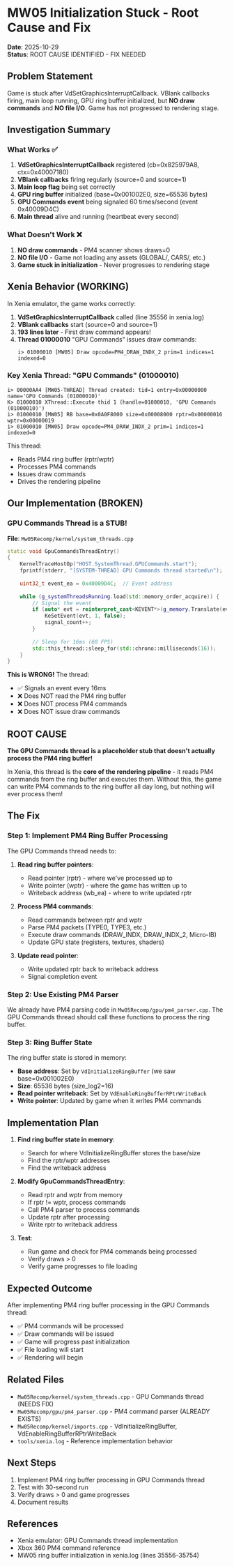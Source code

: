 # MW05 Initialization Stuck - Root Cause and Fix

**Date**: 2025-10-29  
**Status**: ROOT CAUSE IDENTIFIED - FIX NEEDED

## Problem Statement
Game is stuck after VdSetGraphicsInterruptCallback. VBlank callbacks firing, main loop running, GPU ring buffer initialized, but **NO draw commands** and **NO file I/O**. Game has not progressed to rendering stage.

## Investigation Summary

### What Works ✅
1. **VdSetGraphicsInterruptCallback** registered (cb=0x825979A8, ctx=0x40007180)
2. **VBlank callbacks** firing regularly (source=0 and source=1)
3. **Main loop flag** being set correctly
4. **GPU ring buffer** initialized (base=0x001002E0, size=65536 bytes)
5. **GPU Commands event** being signaled 60 times/second (event 0x40009D4C)
6. **Main thread** alive and running (heartbeat every second)

### What Doesn't Work ❌
1. **NO draw commands** - PM4 scanner shows draws=0
2. **NO file I/O** - Game not loading any assets (GLOBAL/, CARS/, etc.)
3. **Game stuck in initialization** - Never progresses to rendering stage

## Xenia Behavior (WORKING)

In Xenia emulator, the game works correctly:

1. **VdSetGraphicsInterruptCallback** called (line 35556 in xenia.log)
2. **VBlank callbacks** start (source=0 and source=1)
3. **193 lines later** - First draw command appears!
4. **Thread 01000010** "GPU Commands" issues draw commands:
   ```
   i> 01000010 [MW05] Draw opcode=PM4_DRAW_INDX_2 prim=1 indices=1 indexed=0
   ```

### Key Xenia Thread: "GPU Commands" (01000010)
```
i> 00000AA4 [MW05-THREAD] Thread created: tid=1 entry=0x00000000 name='GPU Commands (01000010)'
K> 01000010 XThread::Execute thid 1 (handle=01000010, 'GPU Commands (01000010)')
i> 01000010 [MW05] RB base=0x0A0F8000 size=0x00008000 rptr=0x00000016 wptr=0x00000019
i> 01000010 [MW05] Draw opcode=PM4_DRAW_INDX_2 prim=1 indices=1 indexed=0
```

This thread:
- Reads PM4 ring buffer (rptr/wptr)
- Processes PM4 commands
- Issues draw commands
- Drives the rendering pipeline

## Our Implementation (BROKEN)

### GPU Commands Thread is a STUB!

**File**: `Mw05Recomp/kernel/system_threads.cpp`

```cpp
static void GpuCommandsThreadEntry()
{
    KernelTraceHostOp("HOST.SystemThread.GPUCommands.start");
    fprintf(stderr, "[SYSTEM-THREAD] GPU Commands thread started\n");
    
    uint32_t event_ea = 0x40009D4C;  // Event address
    
    while (g_systemThreadsRunning.load(std::memory_order_acquire)) {
        // Signal the event
        if (auto* evt = reinterpret_cast<KEVENT*>(g_memory.Translate(event_ea))) {
            KeSetEvent(evt, 1, false);
            signal_count++;
        }
        
        // Sleep for 16ms (60 FPS)
        std::this_thread::sleep_for(std::chrono::milliseconds(16));
    }
}
```

**This is WRONG!** The thread:
- ✅ Signals an event every 16ms
- ❌ Does NOT read the PM4 ring buffer
- ❌ Does NOT process PM4 commands
- ❌ Does NOT issue draw commands

## ROOT CAUSE

**The GPU Commands thread is a placeholder stub that doesn't actually process the PM4 ring buffer!**

In Xenia, this thread is the **core of the rendering pipeline** - it reads PM4 commands from the ring buffer and executes them. Without this, the game can write PM4 commands to the ring buffer all day long, but nothing will ever process them!

## The Fix

### Step 1: Implement PM4 Ring Buffer Processing

The GPU Commands thread needs to:

1. **Read ring buffer pointers**:
   - Read pointer (rptr) - where we've processed up to
   - Write pointer (wptr) - where the game has written up to
   - Writeback address (wb_ea) - where to write updated rptr

2. **Process PM4 commands**:
   - Read commands between rptr and wptr
   - Parse PM4 packets (TYPE0, TYPE3, etc.)
   - Execute draw commands (DRAW_INDX, DRAW_INDX_2, Micro-IB)
   - Update GPU state (registers, textures, shaders)

3. **Update read pointer**:
   - Write updated rptr back to writeback address
   - Signal completion event

### Step 2: Use Existing PM4 Parser

We already have PM4 parsing code in `Mw05Recomp/gpu/pm4_parser.cpp`. The GPU Commands thread should call these functions to process the ring buffer.

### Step 3: Ring Buffer State

The ring buffer state is stored in memory:
- **Base address**: Set by `VdInitializeRingBuffer` (we saw base=0x001002E0)
- **Size**: 65536 bytes (size_log2=16)
- **Read pointer writeback**: Set by `VdEnableRingBufferRPtrWriteBack`
- **Write pointer**: Updated by game when it writes PM4 commands

## Implementation Plan

1. **Find ring buffer state in memory**:
   - Search for where VdInitializeRingBuffer stores the base/size
   - Find the rptr/wptr addresses
   - Find the writeback address

2. **Modify GpuCommandsThreadEntry**:
   - Read rptr and wptr from memory
   - If rptr != wptr, process commands
   - Call PM4 parser to process commands
   - Update rptr after processing
   - Write rptr to writeback address

3. **Test**:
   - Run game and check for PM4 commands being processed
   - Verify draws > 0
   - Verify game progresses to file loading

## Expected Outcome

After implementing PM4 ring buffer processing in the GPU Commands thread:
- ✅ PM4 commands will be processed
- ✅ Draw commands will be issued
- ✅ Game will progress past initialization
- ✅ File loading will start
- ✅ Rendering will begin

## Related Files

- `Mw05Recomp/kernel/system_threads.cpp` - GPU Commands thread (NEEDS FIX)
- `Mw05Recomp/gpu/pm4_parser.cpp` - PM4 command parser (ALREADY EXISTS)
- `Mw05Recomp/kernel/imports.cpp` - VdInitializeRingBuffer, VdEnableRingBufferRPtrWriteBack
- `tools/xenia.log` - Reference implementation behavior

## Next Steps

1. Implement PM4 ring buffer processing in GPU Commands thread
2. Test with 30-second run
3. Verify draws > 0 and game progresses
4. Document results

## References

- Xenia emulator: GPU Commands thread implementation
- Xbox 360 PM4 command reference
- MW05 ring buffer initialization in xenia.log (lines 35556-35754)


